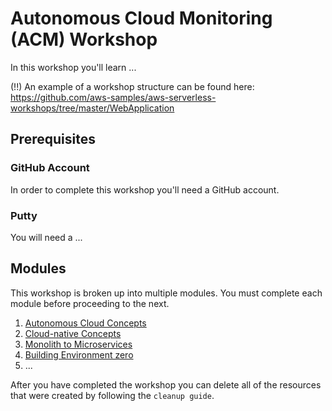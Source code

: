 # Autonomous Cloud Monitoring (ACM) Workshop

In this workshop you'll learn ...

(!!) An example of a workshop structure can be found here: https://github.com/aws-samples/aws-serverless-workshops/tree/master/WebApplication

## Prerequisites

### GitHub Account

In order to complete this workshop you'll need a GitHub account.

### Putty

You will need a ... 

## Modules

This workshop is broken up into multiple modules. You must complete each module before proceeding to the next.

1. [Autonomous Cloud Concepts]()
2. [Cloud-native Concepts]()
3. [Monolith to Microservices]()
4. [Building Environment zero]()
5. ...

After you have completed the workshop you can delete all of the resources that were created by following the `cleanup guide`.
